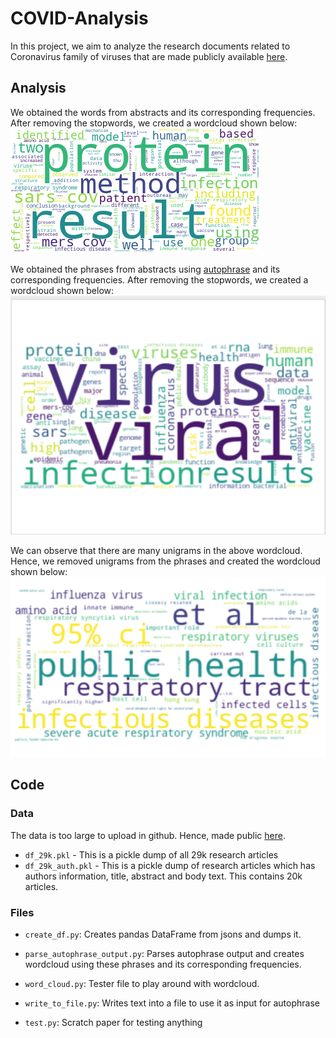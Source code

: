 
# COVID-Analysis

In this project, we aim to analyze the research documents related to Coronavirus family of viruses 
 that are made publicly available [here](https://pages.semanticscholar.org/coronavirus-research).   

## Analysis

We obtained the words from abstracts and its corresponding frequencies. 
After removing the stopwords, we created a wordcloud shown below:
![matrix addition](figures/words.png)
  
We obtained the phrases from abstracts using [autophrase](https://github.com/shangjingbo1226/AutoPhrase) and its corresponding frequencies. 
After removing the stopwords, we created a wordcloud shown below:
![matrix addition](figures/phrases_all.png)

We can observe that there are many unigrams in the above wordcloud. Hence, we removed unigrams
from the phrases and created the wordcloud shown below:
![matrix addition](figures/phrase_bigram.png)

## Code

### Data
The data is too large to upload in github. Hence, made public [here](https://drive.google.com/open?id=1bnoWMVw1DlC2Y6o14U7c8WEj8-MBU2ov). 
- `df_29k.pkl` - This is a pickle dump of all 29k research articles
- `df_29k_auth.pkl` - This is a pickle dump of research articles which has authors information,
title, abstract and body text. This contains 20k articles.

### Files

- `create_df.py`:
Creates pandas DataFrame from jsons and dumps it.

- `parse_autophrase_output.py`:
Parses autophrase output and creates wordcloud using these phrases and its corresponding frequencies.

- `word_cloud.py`:
Tester file to play around with wordcloud.

- `write_to_file.py`:
Writes text into a file to use it as input for autophrase

- `test.py`:
Scratch paper for testing anything


